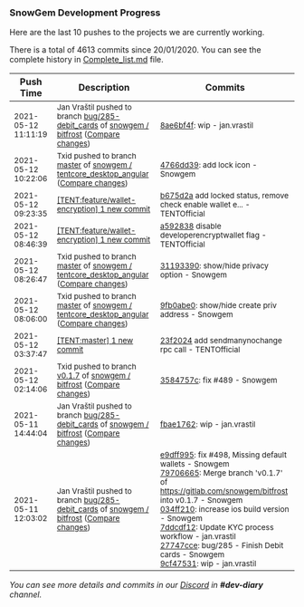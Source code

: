 
### SnowGem Development Progress

Here are the last 10 pushes to the projects we are currently working.

There is a total of 4613 commits since 20/01/2020. You can see the complete history in
 [Complete_list.md](Complete_list.md) file.

| Push Time | Description | Commits |
| --- | --- | --- |
| <sub>2021-05-12 11:11:19</sub> | <sub>Jan Vraštil pushed to branch [bug/285\-debit\_cards](https://gitlab.com/snowgem/bitfrost/commits/bug/285-debit_cards) of [snowgem / bitfrost](https://gitlab.com/snowgem/bitfrost) ([Compare changes](https://gitlab.com/snowgem/bitfrost/compare/fbae17625c8e66a27cb72f6818ff5b9ffa988348...8ae6bf4f271f163c8a11aa9c754237b071c4b64a))</sub> | <sub>[8ae6bf4f](https://gitlab.com/snowgem/bitfrost/-/commit/8ae6bf4f271f163c8a11aa9c754237b071c4b64a): wip - jan.vrastil</sub> |
| <sub>2021-05-12 10:22:06</sub> | <sub>Txid pushed to branch [master](https://gitlab.com/snowgem/tentcore_desktop_angular/commits/master) of [snowgem / tentcore\_desktop\_angular](https://gitlab.com/snowgem/tentcore_desktop_angular) ([Compare changes](https://gitlab.com/snowgem/tentcore_desktop_angular/compare/3119339095c9bcd1eac867f84ba1200bfb11cfb8...4766dd3930cc1186a2be78ea06415b0554aac926))</sub> | <sub>[4766dd39](https://gitlab.com/snowgem/tentcore_desktop_angular/-/commit/4766dd3930cc1186a2be78ea06415b0554aac926): add lock icon - Snowgem</sub> |
| <sub>2021-05-12 09:23:35</sub> | <sub>[[TENT:feature/wallet\-encryption] 1 new commit](https://github.com/TENTOfficial/TENT/commit/b675d2a5c94505ac57de304967c632b8232418c4)</sub> | <sub>[b675d2a](https://github.com/TENTOfficial/TENT/commit/b675d2a5c94505ac57de304967c632b8232418c4) add locked status, remove check enable wallet e... - TENTOfficial</sub> |
| <sub>2021-05-12 08:46:39</sub> | <sub>[[TENT:feature/wallet\-encryption] 1 new commit](https://github.com/TENTOfficial/TENT/commit/a59283863e41123af0f7cd9934eeec2ee9f6c88a)</sub> | <sub>[a592838](https://github.com/TENTOfficial/TENT/commit/a59283863e41123af0f7cd9934eeec2ee9f6c88a) disable developerencryptwallet flag - TENTOfficial</sub> |
| <sub>2021-05-12 08:26:47</sub> | <sub>Txid pushed to branch [master](https://gitlab.com/snowgem/tentcore_desktop_angular/commits/master) of [snowgem / tentcore\_desktop\_angular](https://gitlab.com/snowgem/tentcore_desktop_angular) ([Compare changes](https://gitlab.com/snowgem/tentcore_desktop_angular/compare/9fb0abe0ba44acc894a440e7358d358a122a497e...3119339095c9bcd1eac867f84ba1200bfb11cfb8))</sub> | <sub>[31193390](https://gitlab.com/snowgem/tentcore_desktop_angular/-/commit/3119339095c9bcd1eac867f84ba1200bfb11cfb8): show/hide privacy option - Snowgem</sub> |
| <sub>2021-05-12 08:06:00</sub> | <sub>Txid pushed to branch [master](https://gitlab.com/snowgem/tentcore_desktop_angular/commits/master) of [snowgem / tentcore\_desktop\_angular](https://gitlab.com/snowgem/tentcore_desktop_angular) ([Compare changes](https://gitlab.com/snowgem/tentcore_desktop_angular/compare/b4cf6b8176f2ff2616d1af8a0ea92650bb188d06...9fb0abe0ba44acc894a440e7358d358a122a497e))</sub> | <sub>[9fb0abe0](https://gitlab.com/snowgem/tentcore_desktop_angular/-/commit/9fb0abe0ba44acc894a440e7358d358a122a497e): show/hide create priv address - Snowgem</sub> |
| <sub>2021-05-12 03:37:47</sub> | <sub>[[TENT:master] 1 new commit](https://github.com/TENTOfficial/TENT/commit/23f2024f9e5ff3b51153d3340cd9ec09c4c0d911)</sub> | <sub>[23f2024](https://github.com/TENTOfficial/TENT/commit/23f2024f9e5ff3b51153d3340cd9ec09c4c0d911) add sendmanynochange rpc call - TENTOfficial</sub> |
| <sub>2021-05-12 02:14:06</sub> | <sub>Txid pushed to branch [v0\.1\.7](https://gitlab.com/snowgem/bitfrost/commits/v0.1.7) of [snowgem / bitfrost](https://gitlab.com/snowgem/bitfrost) ([Compare changes](https://gitlab.com/snowgem/bitfrost/compare/7ddcdf12a8644ec20cdb28f7d36d261b9b0c03a4...3584757c769403af181dfa9355bf01785ee5c4d3))</sub> | <sub>[3584757c](https://gitlab.com/snowgem/bitfrost/-/commit/3584757c769403af181dfa9355bf01785ee5c4d3): fix #489 - Snowgem</sub> |
| <sub>2021-05-11 14:44:04</sub> | <sub>Jan Vraštil pushed to branch [bug/285\-debit\_cards](https://gitlab.com/snowgem/bitfrost/commits/bug/285-debit_cards) of [snowgem / bitfrost](https://gitlab.com/snowgem/bitfrost) ([Compare changes](https://gitlab.com/snowgem/bitfrost/compare/9cf47531c31015b1f264339cf7eec8d198251c38...fbae17625c8e66a27cb72f6818ff5b9ffa988348))</sub> | <sub>[fbae1762](https://gitlab.com/snowgem/bitfrost/-/commit/fbae17625c8e66a27cb72f6818ff5b9ffa988348): wip - jan.vrastil</sub> |
| <sub>2021-05-11 12:03:02</sub> | <sub>Jan Vraštil pushed to branch [bug/285\-debit\_cards](https://gitlab.com/snowgem/bitfrost/commits/bug/285-debit_cards) of [snowgem / bitfrost](https://gitlab.com/snowgem/bitfrost) ([Compare changes](https://gitlab.com/snowgem/bitfrost/compare/851ff59c3b75f107960079cdf836400d9a1c2850...9cf47531c31015b1f264339cf7eec8d198251c38))</sub> | <sub>[e9dff995](https://gitlab.com/snowgem/bitfrost/-/commit/e9dff995cb6e418a35c48f04bd99c55cc5dcf1c0): fix #498, Missing default wallets - Snowgem<br>[79706665](https://gitlab.com/snowgem/bitfrost/-/commit/797066652ea4dc63e5e23732035d084b6cf89cbc): Merge branch 'v0.1.7' of https://gitlab.com/snowgem/bitfrost into v0.1.7 - Snowgem<br>[034ff210](https://gitlab.com/snowgem/bitfrost/-/commit/034ff210a6b1defc38db35f61deb1c27f70ef158): increase ios build version - Snowgem<br>[7ddcdf12](https://gitlab.com/snowgem/bitfrost/-/commit/7ddcdf12a8644ec20cdb28f7d36d261b9b0c03a4): Update KYC process workflow - jan.vrastil<br>[27747cce](https://gitlab.com/snowgem/bitfrost/-/commit/27747cceb788d9d41246108b0cb3bab83b3a511c): bug/285 - Finish Debit cards - Snowgem<br>[9cf47531](https://gitlab.com/snowgem/bitfrost/-/commit/9cf47531c31015b1f264339cf7eec8d198251c38): wip - jan.vrastil</sub> |

_You can see more details and commits in our [Discord](https://discord.gg/zumGnbg) in **#dev-diary** channel._

